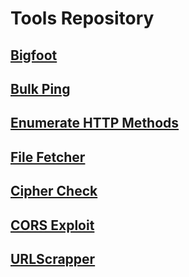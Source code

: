 # Tools Repository

## [Bigfoot](/Bigfoot)

## [Bulk Ping](/Bulk-Ping)

## [Enumerate HTTP Methods](/Enum-HTTP-Methods)

## [File Fetcher](/FileFetcher)

## [Cipher Check](/ciphercheck)

## [CORS Exploit](/cors)

## [URLScrapper](/urlscrapper)
